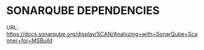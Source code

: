 SONARQUBE DEPENDENCIES
======================

URL: https://docs.sonarqube.org/display/SCAN/Analyzing+with+SonarQube+Scanner+for+MSBuild